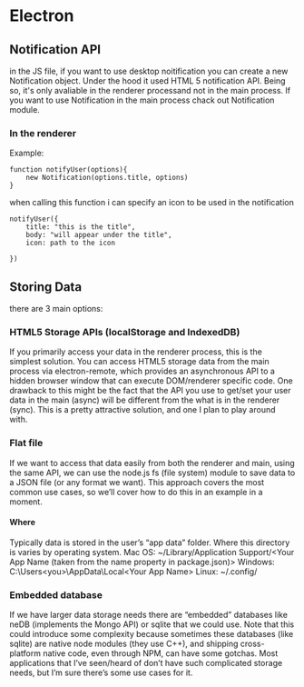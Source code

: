 # Electron

## Notification API
in the JS file, if you want to use desktop noitification you can create a new Notification object. Under the hood it used HTML 5 notification API. Being so, it's only avaliable in the renderer processand not in the main process. If you want to use Notification in the main process chack out Notification module.

### In the renderer
 Example:
```
function notifyUser(options){
	new Notification(options.title, options)
}

```
when calling this function i can specify an icon to be used in the notification
```
notifyUser({
	title: "this is the title",
	body: "will appear under the title",
	icon: path to the icon

})

```
## Storing Data
there are 3 main options:

### HTML5 Storage APIs (localStorage and IndexedDB)

If you primarily access your data in the renderer process, this is the simplest solution. You can access HTML5 storage data from the main process via electron-remote, which provides an asynchronous API to a hidden browser window that can execute DOM/renderer specific code. One drawback to this might be the fact that the API you use to get/set your user data in the main (async) will be different from the what is in the renderer (sync). This is a pretty attractive solution, and one I plan to play around with.

### Flat file
If we want to access that data easily from both the renderer and main, using the same API, we can use the node.js fs (file system) module to save data to a JSON file (or any format we want). This approach covers the most common use cases, so we’ll cover how to do this in an example in a moment.

#### Where
Typically data is stored in the user’s “app data” folder.
Where this directory is varies by operating system.
Mac OS: ~/Library/Application Support/<Your App Name (taken from the name property in package.json)>
Windows: C:\Users\<you>\AppData\Local\<Your App Name>
Linux: ~/.config/<Your App Name>



### Embedded database

If we have larger data storage needs there are “embedded” databases like neDB (implements the Mongo API) or sqlite that we could use. Note that this could introduce some complexity because sometimes these databases (like sqlite) are native node modules (they use C++), and shipping cross-platform native code, even through NPM, can have some gotchas. Most applications that I’ve seen/heard of don’t have such complicated storage needs, but I’m sure there’s some use cases for it.